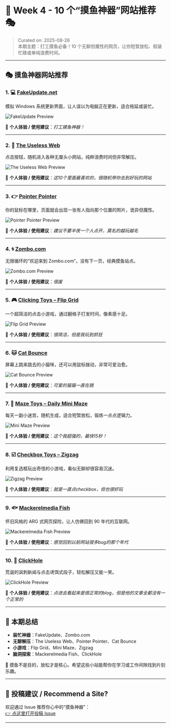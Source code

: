 # 📅 Week 4 - 10 个“摸鱼神器”网站推荐 🎭

> Curated on: 2025-08-26  
> 本期主题：打工摸鱼必备！10 个无聊但魔性的网页，让你短暂放松、假装忙碌或单纯浪费时间。

---

## 🎭 摸鱼神器网站推荐

### 1. 💻 [FakeUpdate.net](https://fakeupdate.net)  
模拟 Windows 系统更新界面，让人误以为电脑正在更新，适合拖延或装忙。

![FakeUpdate Preview](../assets/week-4/fakeupdate.png)

💬 **个人体验 / 使用建议**：_打工摸鱼神器！_

---

### 2. 🔀 [The Useless Web](https://theuselessweb.com)  
点击按钮，随机进入各种无厘头小网站，纯粹浪费时间但非常解压。

![The Useless Web Preview](../assets/week-4/uselessweb.png)

💬 **个人体验 / 使用建议**：_这10个里面最喜欢的，很随机带你去到好玩的网站_

---

### 3. 👉 [Pointer Pointer](https://pointerpointer.com)  
你的鼠标在哪里，页面就会出现一张有人指向那个位置的照片，诡异但魔性。

![Pointer Pointer Preview](../assets/week-4/pointerpointer.png)

💬 **个人体验 / 使用建议**：_建议不要半夜一个人点开，莫名的越玩越毛_

---

### 4. 🌀 [Zombo.com](https://www.zombo.com)  
无限循环的“欢迎来到 Zombo.com”，没有下一页，经典摸鱼站点。

![Zombo.com Preview](../assets/week-4/zombo.png)

💬 **个人体验 / 使用建议**：_很废_

---

### 5. 🎮 [Clicking Toys – Flip Grid](https://clicking.toys/flip-grid/neat-nine/3-holes/)  
一个超简洁的点击小游戏，通过翻格子打发时间，像素感十足。

![Flip Grid Preview](../assets/week-4/flipgrid.png)

💬 **个人体验 / 使用建议**：_很简洁，但是我玩到抓狂_

---

### 6. 🐱 [Cat Bounce](https://cat-bounce.com)  
屏幕上跳来跳去的小猫咪，还可以用鼠标拨动，非常可爱治愈。

![Cat Bounce Preview](../assets/week-4/catbounce.png)

💬 **个人体验 / 使用建议**：_可爱的猫猫一直在跳_

---

### 7. 🧩 [Maze Toys – Daily Mini Maze](https://maze.toys/mazes/mini/daily/)  
每天一副小迷宫，随机生成，适合短暂放松，锻炼一点点逻辑力。

![Mini Maze Preview](../assets/week-4/minimaze.png)

💬 **个人体验 / 使用建议**：_这个我超强的，最快15秒！_

---

### 8. ☑️ [Checkbox Toys – Zigzag](https://checkbox.toys/zigzag/)  
利用复选框玩出奇怪的小游戏，看似无聊却很容易沉迷。

![Zigzag Preview](../assets/week-4/zigzag.png)

💬 **个人体验 / 使用建议**：_就是一直点checkbox，但也很好玩_

---

### 9. 🐟 [Mackerelmedia Fish](http://mackerelmediafish.com)  
怀旧风格的 ARG 式网页探险，让人仿佛回到 90 年代的互联网。

![Mackerelmedia Fish Preview](../assets/week-4/mackerelmedia.png)

💬 **个人体验 / 使用建议**：_感觉回到以前网站很多bug的那个年代_

---

### 10. 📰 [ClickHole](https://clickhole.com)  
荒诞的讽刺新闻与点击诱饵式段子，轻松解压又能一笑。

![ClickHole Preview](../assets/week-4/clickhole.png)

💬 **个人体验 / 使用建议**：_点进去看起来是很正常的blog，但是他的文章全都没有一个正常的_

---

## 🧾 本期总结
- **装忙神器**：FakeUpdate、Zombo.com  
- **无聊解压**：The Useless Web、Pointer Pointer、Cat Bounce  
- **小游戏**：Flip Grid、Mini Maze、Zigzag  
- **脑洞探索**：Mackerelmedia Fish、ClickHole  

🔖 摸鱼不是目的，放松才是核心。希望这些小站能帮你在学习或工作间隙找到片刻乐趣。

---

## 🙌 投稿建议 / Recommend a Site?
欢迎通过 Issue 推荐你心中的“摸鱼神器”：  
[👉 点这里打开投稿 Issue](https://github.com/BlueSoul2003/weekly-sites-collection/issues)

---
